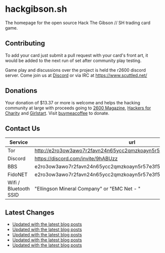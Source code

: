 # hackgibson.sh
The homepage for the open source Hack The Gibson // SH trading card game.


## Contributing

To add your card just submit a pull request with your card's front art, it would be added to the next run of set after community play testing.

Game play and discussions over the project is held the r2600 discord server. Come join us at [Discord](https://discord.com/invite/9hABUzz) or via IRC at https://www.scuttled.net/


## Donations

Your donation of $13.37 or more is welcome and helps the hacking community at large with proceeds going to [2600 Magazine](https://2600.com/), [Hackers for Charity](https://hackersforcharity.org) and [Girlstart](https://girlstart.org).  Visit [buymeacoffee](https://www.buymeacoffee.com/hackgibson.sh) to donate.


## Contact Us

Service | url
-|-
Tor | http://e2ro3ow3awo7r2favn24n65ycc2qmzkoayn5r57e3f56nvjwdcgg32ad.onion
Discord | https://discord.com/invite/9hABUzz
BBS | e2ro3ow3awo7r2favn24n65ycc2qmzkoayn5r57e3f56nvjwdcgg32ad.onion:23
FidoNET | e2ro3ow3awo7r2favn24n65ycc2qmzkoayn5r57e3f56nvjwdcgg32ad.onion:24554
Wifi / Bluetooth SSID | "Ellingson Mineral Company" or "EMC Net - <fidonet address>"

## Latest Changes
<!-- BLOG-POST-LIST:START -->
- [Updated with the latest blog posts](https://github.com/DFW2600/hackgibson.sh/commit/e9e50dadff0bd07fdb83555fb28914893eb84e9c)
- [Updated with the latest blog posts](https://github.com/DFW2600/hackgibson.sh/commit/838e82ef8ffc81cb277bbbd3f34ca73f301b6462)
- [Updated with the latest blog posts](https://github.com/DFW2600/hackgibson.sh/commit/662bfc4a2b651660e8174562e8bb7e8bc2f41b9e)
- [Updated with the latest blog posts](https://github.com/DFW2600/hackgibson.sh/commit/496adb40de6547c0180d7d8d336462c838c839e2)
- [Updated with the latest blog posts](https://github.com/DFW2600/hackgibson.sh/commit/85e946c4e704a6e71bfc2cfc57cd4dd033a4bc4d)
<!-- BLOG-POST-LIST:END -->
